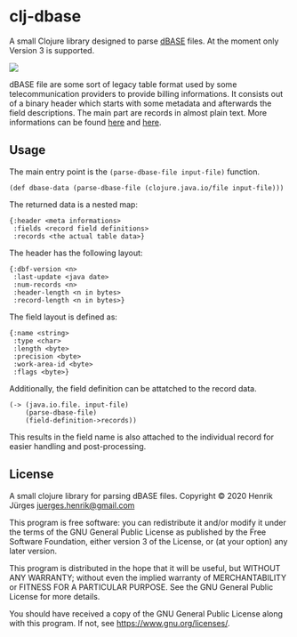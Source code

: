 # clj-dbase

A small Clojure library designed to parse [dBASE](https://de.wikipedia.org/wiki/DBASE)
files. At the moment only Version 3 is supported. 

![](https://clojars.org/clj-dbase/latest-version.svg)

dBASE file are some sort of legacy table format used by some telecommunication
providers to provide billing informations. It consists out of a binary
header which starts with some metadata and afterwards the field descriptions.
The main part are records in almost plain text. 
More informations can be found [here](http://www.independent-software.com/dbase-dbf-dbt-file-format.html) and [here](https://github.com/henck/dBASE.NET/tree/master/dBASE.NET).

## Usage

The main entry point is the `(parse-dbase-file input-file)` function.

```
(def dbase-data (parse-dbase-file (clojure.java.io/file input-file)))
```

The returned data is a nested map:
```
{:header <meta informations>
 :fields <record field definitions>
 :records <the actual table data>}
```
The header has the following layout:
```
{:dbf-version <n>
 :last-update <java date>
 :num-records <n>
 :header-length <n in bytes>
 :record-length <n in bytes>}
```

The field layout is defined as:
```
{:name <string>
 :type <char>
 :length <byte>
 :precision <byte>
 :work-area-id <byte>
 :flags <byte>}
```

Additionally, the field definition can be attatched to the record data.

```
(-> (java.io.file. input-file)
    (parse-dbase-file)
    (field-definition->records))
```
This results in the field name is also attached to the individual record
for easier handling and post-processing.

## License

A small clojure library for parsing dBASE files.
Copyright © 2020 Henrik Jürges <juerges.henrik@gmail.com>

This program is free software: you can redistribute it and/or modify
it under the terms of the GNU General Public License as published by
the Free Software Foundation, either version 3 of the License, or
(at your option) any later version.

This program is distributed in the hope that it will be useful,
but WITHOUT ANY WARRANTY; without even the implied warranty of
MERCHANTABILITY or FITNESS FOR A PARTICULAR PURPOSE.  See the
GNU General Public License for more details.

You should have received a copy of the GNU General Public License
along with this program.  If not, see <https://www.gnu.org/licenses/>.
